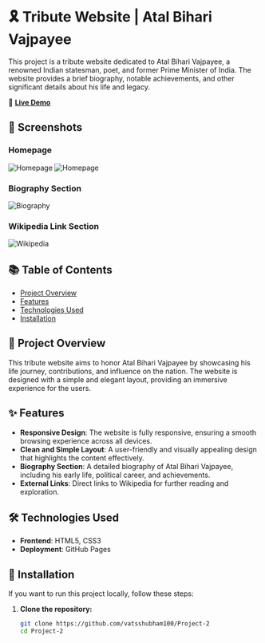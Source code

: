 # 🎗️ Tribute Website | Atal Bihari Vajpayee

This project is a tribute website dedicated to Atal Bihari Vajpayee, a renowned Indian statesman, poet, and former Prime Minister of India. The website provides a brief biography, notable achievements, and other significant details about his life and legacy.

🔗 **[Live Demo](https://vatsshubham100.github.io/Letsupgrade-assignment-D2/)**

## 📸 Screenshots

### Homepage
![Homepage](https://github.com/user-attachments/assets/020938b3-d803-48fa-9263-3466d6beb87c)
![Homepage](https://github.com/user-attachments/assets/2537a6a4-da64-4706-bfe4-a4067d2710cc)

### Biography Section
![Biography](https://github.com/user-attachments/assets/34a1b5a0-1d8e-4f28-8867-fbaea7766012)

### Wikipedia Link Section
![Wikipedia](https://github.com/user-attachments/assets/e9636eb8-60fb-4ff7-a1f9-b74b9cc45548)

## 📚 Table of Contents

- [Project Overview](#-project-overview)
- [Features](#-features)
- [Technologies Used](#-technologies-used)
- [Installation](#-installation)

## 🌟 Project Overview

This tribute website aims to honor Atal Bihari Vajpayee by showcasing his life journey, contributions, and influence on the nation. The website is designed with a simple and elegant layout, providing an immersive experience for the users.

## ✨ Features

- **Responsive Design**: The website is fully responsive, ensuring a smooth browsing experience across all devices.
- **Clean and Simple Layout**: A user-friendly and visually appealing design that highlights the content effectively.
- **Biography Section**: A detailed biography of Atal Bihari Vajpayee, including his early life, political career, and achievements.
- **External Links**: Direct links to Wikipedia for further reading and exploration.

## 🛠 Technologies Used

- **Frontend**: HTML5, CSS3
- **Deployment**: GitHub Pages

## 🚀 Installation

If you want to run this project locally, follow these steps:

1. **Clone the repository:**

   ```bash
   git clone https://github.com/vatsshubham100/Project-2
   cd Project-2
